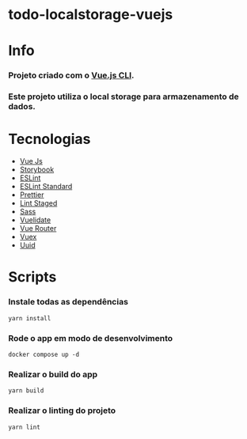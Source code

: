 # todo-localstorage-vuejs

# Info

### Projeto criado com o [Vue.js CLI](https://cli.vuejs.org/).

### Este projeto utiliza o local storage para armazenamento de dados.

# Tecnologias

- [Vue Js](https://vuejsbr-docs-next.netlify.app/)
- [Storybook](https://storybook.js.org/)
- [ESLint](https://eslint.org/)
- [ESLint Standard](https://github.com/vuejs/eslint-config-standard)
- [Prettier](https://prettier.io/)
- [Lint Staged](https://github.com/okonet/lint-staged)
- [Sass](https://sass-lang.com/)
- [Vuelidate](https://vuelidate-next.netlify.app/)
- [Vue Router](https://next.router.vuejs.org/introduction.html)
- [Vuex](https://next.vuex.vuejs.org/)
- [Uuid](https://www.npmjs.com/package/uuid)

# Scripts

### Instale todas as dependências

```
yarn install
```

### Rode o app em modo de desenvolvimento

```
docker compose up -d
```

### Realizar o build do app

```
yarn build
```

### Realizar o linting do projeto

```
yarn lint
```

